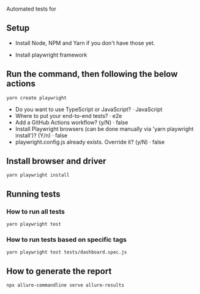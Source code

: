 Automated tests for 

## Setup

- Install Node, NPM and Yarn if you don't have those yet.

- Install playwright framework

## Run the command, then following the below actions
`yarn create playwright`
  - Do you want to use TypeScript or JavaScript? · JavaScript
  - Where to put your end-to-end tests? · e2e   
  - Add a GitHub Actions workflow? (y/N) · false
  - Install Playwright browsers (can be done manually via 'yarn playwright install')? (Y/n) · false
  - playwright.config.js already exists. Override it? (y/N) · false

## Install browser and driver
  `yarn playwright install`

## Running tests

### How to run all tests

`yarn playwright test`

### How to run tests based on specific tags

`yarn playwright test tests/dashboard.spec.js`

## How to generate the report

`npx allure-commandline serve allure-results`
